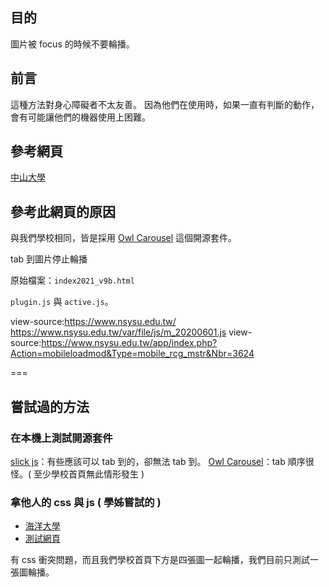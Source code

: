 ## 目的

圖片被 focus 的時候不要輪播。

## 前言

這種方法對身心障礙者不太友善。
因為他們在使用時，如果一直有判斷的動作，會有可能讓他們的機器使用上困難。

## 參考網頁

[中山大學](https://www.nsysu.edu.tw/)

## 參考此網頁的原因

與我們學校相同，皆是採用 [Owl Carousel](https://owlcarousel2.github.io/OwlCarousel2/) 這個開源套件。

tab 到圖片停止輪播

原始檔案：`index2021_v9b.html`

`plugin.js` 與 `active.js`。

view-source:https://www.nsysu.edu.tw/
https://www.nsysu.edu.tw/var/file/js/m_20200601.js
view-source:https://www.nsysu.edu.tw/app/index.php?Action=mobileloadmod&Type=mobile_rcg_mstr&Nbr=3624

===

## 嘗試過的方法

### 在本機上測試開源套件

[slick js](https://kenwheeler.github.io/slick/)：有些應該可以 tab 到的，卻無法 tab 到。
[Owl Carousel](https://owlcarousel2.github.io/OwlCarousel2/)：tab 順序很怪。( 至少學校首頁無此情形發生 )

### 拿他人的 css 與 js ( 學姊嘗試的 )

- [海洋大學](https://www.ntou.edu.tw/)
- [測試網頁](https://www.ncyu.edu.tw/newsite/nsysu5.aspx)

有 css 衝突問題，而且我們學校首頁下方是四張圖一起輪播，我們目前只測試一張圖輪播。